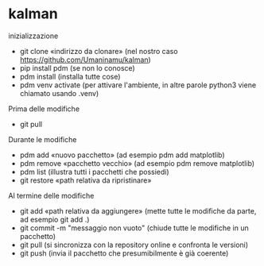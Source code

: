 # kalman

inizializzazione
- git clone «indirizzo da clonare» (nel nostro caso https://github.com/Umaninamu/kalman)
- pip install pdm (se non lo conosce)
- pdm install (installa tutte cose)
- pdm venv activate (per attivare l'ambiente, in altre parole python3 viene chiamato usando .venv)

Prima delle modifiche
- git pull

Durante le modifiche
- pdm add «nuovo pacchetto» (ad esempio pdm add matplotlib)
- pdm remove «pacchetto vecchio» (ad esempio pdm remove matplotlib)
- pdm list (illustra tutti i pacchetti che possiedi)
- git restore «path relativa da ripristinare»

Al termine delle modifiche
- git add «path relativa da aggiungere» (mette tutte le modifiche da parte, ad esempio git add .)
- git commit -m "messaggio non vuoto" (chiude tutte le modifiche in un pacchetto)
- git pull (si sincronizza con la repository online e confronta le versioni)
- git push (invia il pacchetto che presumibilmente è già coerente)